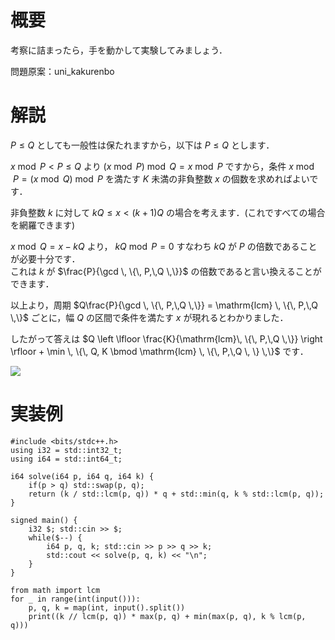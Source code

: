 # 概要
考察に詰まったら，手を動かして実験してみましょう．

問題原案：uni_kakurenbo

# 解説
$P \leq Q$ としても一般性は保たれますから，以下は $P \leq Q$ とします．

$x \bmod P < P \leq Q$ より $(x \bmod P) \bmod Q = x \bmod P$ ですから，条件 $x \bmod P = (x \bmod Q) \bmod P$ を満たす $K$ 未満の非負整数 $x$ の個数を求めればよいです．

非負整数 $k$ に対して $kQ \leq x < (k + 1)Q$ の場合を考えます．(これですべての場合を網羅できます)  

$x \bmod Q = x - kQ$ より， $kQ \bmod P = 0$ すなわち $kQ$ が $P$ の倍数であることが必要十分です．  
これは $k$ が $\frac{P}{\gcd \, \{\, P,\,Q \,\}}$ の倍数であると言い換えることができます．  

以上より，周期 $Q\frac{P}{\gcd \, \{\, P,\,Q \,\}} = \mathrm{lcm} \, \{\, P,\,Q \,\}$ ごとに，幅 $Q$ の区間で条件を満たす $x$ が現れるとわかりました．  

したがって答えは $Q \left \lfloor \frac{K}{\mathrm{lcm}\, \{\, P,\,Q \,\}} \right \rfloor + \min \, \{\, Q, K \bmod \mathrm{lcm} \, \{\, P,\,Q \, \} \,\}$ です．

![](https://user-images.githubusercontent.com/64454054/219830253-c129c1a9-587f-4470-9b37-9ecb937ffe86.png)

# 実装例
```cpp:C++
#include <bits/stdc++.h>
using i32 = std::int32_t;
using i64 = std::int64_t;

i64 solve(i64 p, i64 q, i64 k) {
    if(p > q) std::swap(p, q);
    return (k / std::lcm(p, q)) * q + std::min(q, k % std::lcm(p, q));
}

signed main() {
    i32 $; std::cin >> $;
    while($--) {
        i64 p, q, k; std::cin >> p >> q >> k;
        std::cout << solve(p, q, k) << "\n";
    }
}

```
```py:Python
from math import lcm
for _ in range(int(input())):
    p, q, k = map(int, input().split())
    print((k // lcm(p, q)) * max(p, q) + min(max(p, q), k % lcm(p, q)))

```
